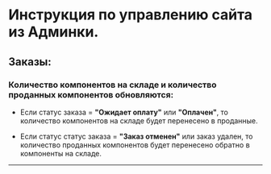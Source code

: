 # Инструкция по управлению сайта из Админки.
## Заказы:
### Количество компонентов на складе и количество проданных компонентов обновляются:

* Если статус заказа = **"Ожидает оплату"** или **"Оплачен"**, 
то количество компонентов на складе будет перенесено в проданные.

* Если статус статус заказа = **"Заказ отменен"** или заказ удален,
то количество проданных компонентов будет перенесено обратно
в компоненты на складе.
---